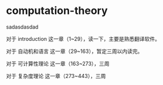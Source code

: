# computation-theory

sadasdasdad

对于 introduction 这一章（1~29），读一下，主要是熟悉翻译软件。

对于 自动机和语言 这一章（29~163），暂定三周以内读完。

对于 可计算性理论 这一章（163~273），三周

对于 复杂度理论 这一章（273~443），三周
